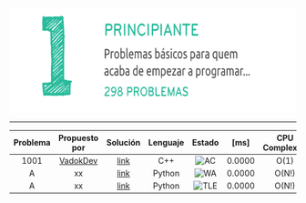 <p align="center">
  <img width="690" height="184" src="/misc/uri_principiante.png">
</p>

---

| Problema     | Propuesto por | Solución     | Lenguaje | Estado | [ms] | CPU Complexity| Memory Complexity | Commentario|
|  :----:       |    :----:   |           :----:  |           :----:  |            :----:  |            :----:  |            :----:  |            :----:  |             :----:  | 
| 1001| [VadokDev](https://github.com/VadokDev)    | [link](soluciones/URI/problemas/1001/1001_VadokDev.cpp)   | C++| ![AC](https://placehold.it/40/32CD32/FFFFFF?text=AC) | 0.0000 | O(1) | O(1) | -|
| A   | xx      | [link]()    | Python|![WA](https://placehold.it/40/f03c15/FFFFFF?text=WA) | 0.0000 | O(N!) | O(N^3) | -|
| A   | xx      | [link]()    | Python|![TLE](https://placehold.it/40/ffa500/FFFFFF?text=TLE)| 0.0000 | O(N!) | O(N^3) | -|

